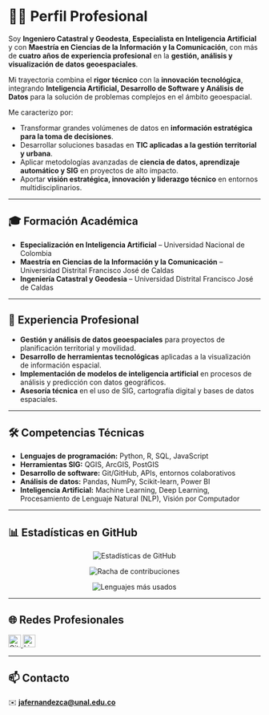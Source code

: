 # 👨‍💼 Perfil Profesional  

Soy **Ingeniero Catastral y Geodesta**, **Especialista en Inteligencia Artificial** y con **Maestría en Ciencias de la Información y la Comunicación**, con más de **cuatro años de experiencia profesional** en la **gestión, análisis y visualización de datos geoespaciales**.  

Mi trayectoria combina el **rigor técnico** con la **innovación tecnológica**, integrando **Inteligencia Artificial, Desarrollo de Software y Análisis de Datos** para la solución de problemas complejos en el ámbito geoespacial.  

Me caracterizo por:  
- Transformar grandes volúmenes de datos en **información estratégica para la toma de decisiones**.  
- Desarrollar soluciones basadas en **TIC aplicadas a la gestión territorial y urbana**.  
- Aplicar metodologías avanzadas de **ciencia de datos, aprendizaje automático y SIG** en proyectos de alto impacto.  
- Aportar **visión estratégica, innovación y liderazgo técnico** en entornos multidisciplinarios.  

---

## 🎓 Formación Académica  
- **Especialización en Inteligencia Artificial** – Universidad Nacional de Colombia   
- **Maestría en Ciencias de la Información y la Comunicación** – Universidad Distrital Francisco José de Caldas  
- **Ingeniería Catastral y Geodesia** – Universidad Distrital Francisco José de Caldas  

---

## 💼 Experiencia Profesional  
- **Gestión y análisis de datos geoespaciales** para proyectos de planificación territorial y movilidad.  
- **Desarrollo de herramientas tecnológicas** aplicadas a la visualización de información espacial.  
- **Implementación de modelos de inteligencia artificial** en procesos de análisis y predicción con datos geográficos.  
- **Asesoría técnica** en el uso de SIG, cartografía digital y bases de datos espaciales.  

---

## 🛠️ Competencias Técnicas  
- **Lenguajes de programación:** Python, R, SQL, JavaScript  
- **Herramientas SIG:** QGIS, ArcGIS, PostGIS  
- **Desarrollo de software:** Git/GitHub, APIs, entornos colaborativos  
- **Análisis de datos:** Pandas, NumPy, Scikit-learn, Power BI  
- **Inteligencia Artificial:** Machine Learning, Deep Learning, Procesamiento de Lenguaje Natural (NLP), Visión por Computador  

---

## 📊 Estadísticas en GitHub  

<p align="center">
  <img src="https://github-readme-stats.vercel.app/api?username=fernandezjavier480&show_icons=true&theme=dark&hide_border=true" alt="Estadísticas de GitHub" />
</p>

<p align="center">
  <img src="https://github-readme-streak-stats.herokuapp.com/?user=fernandezjavier480&theme=dark&hide_border=true" alt="Racha de contribuciones" />
</p>

<p align="center">
  <img src="https://github-readme-stats.vercel.app/api/top-langs/?username=fernandezjavier480&layout=compact&theme=dark&hide_border=true" alt="Lenguajes más usados" />
</p>

---

## 🌐 Redes Profesionales  
<p align="left">
  <a href="https://github.com/fernandezjavier480" target="_blank">
    <img src="https://cdn.jsdelivr.net/npm/simple-icons@3.0.1/icons/github.svg" alt="GitHub" height="25" />
  </a>
  <a href="https://www.linkedin.com/in/TU-USUARIO" target="_blank">
    <img src="https://cdn.jsdelivr.net/npm/simple-icons@3.0.1/icons/linkedin.svg" alt="LinkedIn" height="25" />
  </a>
</p>

---

## 📫 Contacto  
✉️ **jafernandezca@unal.edu.co**  
